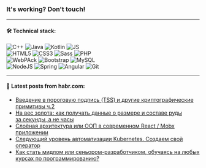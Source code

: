 ### It's working? Don't touch!

---

#### 🛠️ Technical stack:

![C++](https://img.shields.io/badge/C++-informational?logo=c%2B%2B&style=flat&logoColor=white&color=9C033A)
![Java](https://img.shields.io/badge/Java-informational?logo=java&style=flat&logoColor=white&color=007396)
![Kotlin](https://img.shields.io/badge/Kotlin-informational?logo=Kotlin&style=flat&logoColor=white&color=0095D5)
![JS](https://img.shields.io/badge/JS-informational?logo=javaScript&style=flat&logoColor=black&color=F7Df1E) <br>
![HTML5](https://img.shields.io/badge/HTML5-informational?logo=html5&style=flat&logoColor=white&color=E34F26)
![CSS3](https://img.shields.io/badge/CSS3-informational?logo=css3&style=flat&logoColor=white&color=157286)
![Sass](https://img.shields.io/badge/Saas-informational?logo=sass&style=flat&logoColor=white&color=hotpink)
![PHP](https://img.shields.io/badge/PHP-informational?logo=php&style=flat&logoColor=white&color=777BB4) <br>
![WebPAck](https://img.shields.io/badge/WebPack-informational?logo=webPack&style=flat&logoColor=white&color=FF6F00)
![Bootstrap](https://img.shields.io/badge/Bootstrap-informational?logo=Bootstrap&style=flat&logoColor=white&color=7952B3)
![MySQL](https://img.shields.io/badge/MySQL-informational?logo=MySQL&style=flat&logoColor=white&color=00f) <br>
![NodeJS](https://img.shields.io/badge/NodeJS-informational?logo=node.js&style=flat&logoColor=white&color=43853D)
![Spring](https://img.shields.io/badge/Spring-informational?logo=Spring&style=flat&logoColor=white&color=0A9EDC)
![Angular](https://img.shields.io/badge/Vue-informational?logo=vue.js&style=flat&logoColor=white&color=red)
![Git](https://img.shields.io/badge/Git-informational?logo=git&style=flat&logoColor=white&color=darkorange)

___

#### 💬 Latest posts from habr.com:

<!-- BLOG-POST-LIST:START -->
- [Введение в пороговую подпись &lpar;TSS&rpar; и другие криптографические примитивы ч.2](https://habr.com/ru/post/670146/?utm_source=habrahabr&utm_medium=rss&utm_campaign=670146)
- [На вес золота: как получать данные о размере и составе руды за секунды, а не часы](https://habr.com/ru/post/670132/?utm_source=habrahabr&utm_medium=rss&utm_campaign=670132)
- [Cлоёная архитектура или ООП в современном React / Mobx приложении](https://habr.com/ru/post/669696/?utm_source=habrahabr&utm_medium=rss&utm_campaign=669696)
- [Следующий уровень автоматизации Kubernetes. Создаем свой оператор](https://habr.com/ru/post/669806/?utm_source=habrahabr&utm_medium=rss&utm_campaign=669806)
- [Как стать мидлом или сеньором-разработчиком, обучаясь на любых курсах по программированию?](https://habr.com/ru/post/670114/?utm_source=habrahabr&utm_medium=rss&utm_campaign=670114)
<!-- BLOG-POST-LIST:END -->
